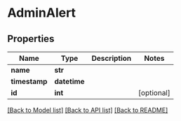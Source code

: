 # AdminAlert

## Properties
Name | Type | Description | Notes
------------ | ------------- | ------------- | -------------
**name** | **str** |  | 
**timestamp** | **datetime** |  | 
**id** | **int** |  | [optional] 

[[Back to Model list]](../README.md#documentation-for-models) [[Back to API list]](../README.md#documentation-for-api-endpoints) [[Back to README]](../README.md)


